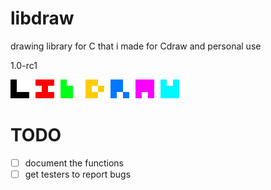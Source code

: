 # libdraw
drawing library for C that i made for Cdraw and personal use

1.0-rc1

![L I b D R A W](libdraw.png)

# TODO
- [ ] document the functions
- [ ] get testers to report bugs
